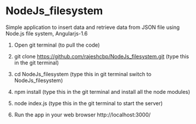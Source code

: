 # NodeJs_filesystem
Simple application to insert data and retrieve data from JSON file using Node.js file system, Angularjs-1.6

1. Open git terminal (to pull the code)

2. git clone https://github.com/rajeshcbp/NodeJs_filesystem.git  (type this in the git terminal)

3. cd NodeJs_filesystem (type this in git terminal switch to NodeJs_filesystem)

4. npm install (type this in the git terminal and install all the node modules)

5. node index.js (type this in the git terminal to start the server)

6. Run the app in your web browser http://localhost:3000/
